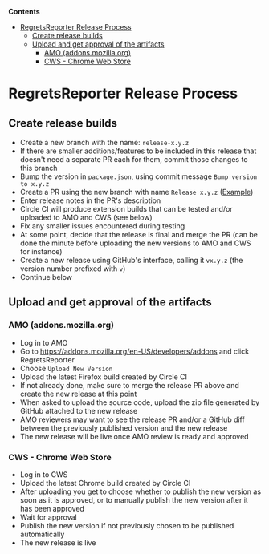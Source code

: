 <!-- START doctoc generated TOC please keep comment here to allow auto update -->
<!-- DON'T EDIT THIS SECTION, INSTEAD RE-RUN doctoc TO UPDATE -->

**Contents**

- [RegretsReporter Release Process](#regretsreporter-release-process)
  - [Create release builds](#create-release-builds)
  - [Upload and get approval of the artifacts](#upload-and-get-approval-of-the-artifacts)
    - [AMO (addons.mozilla.org)](#amo-addonsmozillaorg)
    - [CWS - Chrome Web Store](#cws---chrome-web-store)

<!-- END doctoc generated TOC please keep comment here to allow auto update -->

# RegretsReporter Release Process

## Create release builds

- Create a new branch with the name: `release-x.y.z`
- If there are smaller additions/features to be included in this release that doesn't need a separate PR each for them, commit those changes to this branch
- Bump the version in `package.json`, using commit message `Bump version to x.y.z`
- Create a PR using the new branch with name `Release x.y.z` ([Example](https://github.com/mozilla-extensions/regrets-reporter/pull/18))
- Enter release notes in the PR's description
- Circle CI will produce extension builds that can be tested and/or uploaded to AMO and CWS (see below)
- Fix any smaller issues encountered during testing
- At some point, decide that the release is final and merge the PR (can be done the minute before uploading the new versions to AMO and CWS for instance)
- Create a new release using GitHub's interface, calling it `vx.y.z` (the version number prefixed with `v`)
- Continue below

## Upload and get approval of the artifacts

### AMO (addons.mozilla.org)

- Log in to AMO
- Go to https://addons.mozilla.org/en-US/developers/addons and click RegretsReporter
- Choose `Upload New Version`
- Upload the latest Firefox build created by Circle CI
- If not already done, make sure to merge the release PR above and create the new release at this point
- When asked to upload the source code, upload the zip file generated by GitHub attached to the new release
- AMO reviewers may want to see the release PR and/or a GitHub diff between the previously published version and the new release
- The new release will be live once AMO review is ready and approved

### CWS - Chrome Web Store

- Log in to CWS
- Upload the latest Chrome build created by Circle CI
- After uploading you get to choose whether to publish the new version as soon as it is approved, or to manually publish the new version after it has been approved
- Wait for approval
- Publish the new version if not previously chosen to be published automatically
- The new release is live
